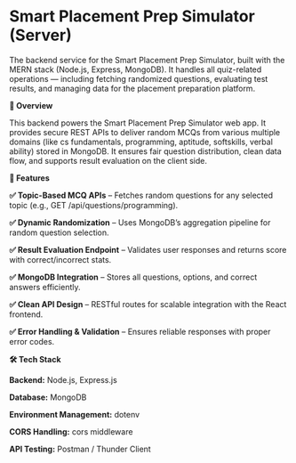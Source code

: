 # Smart Placement Prep Simulator (Server)

The backend service for the Smart Placement Prep Simulator, built with the MERN stack (Node.js, Express, MongoDB).
It handles all quiz-related operations — including fetching randomized questions, evaluating test results, and managing data for the placement preparation platform.


**📝 Overview**

This backend powers the Smart Placement Prep Simulator web app.
It provides secure REST APIs to deliver random MCQs from various multiple domains (like cs fundamentals, programming, aptitude, softskills, verbal ability) stored in MongoDB.
It ensures fair question distribution, clean data flow, and supports result evaluation on the client side.


**🚀 Features**

**✅ Topic-Based MCQ APIs** – Fetches random questions for any selected topic (e.g., GET /api/questions/programming).

**✅ Dynamic Randomization** – Uses MongoDB’s aggregation pipeline for random question selection.

**✅ Result Evaluation Endpoint** – Validates user responses and returns score with correct/incorrect stats.

**✅ MongoDB Integration** – Stores all questions, options, and correct answers efficiently.

**✅ Clean API Design** – RESTful routes for scalable integration with the React frontend.

**✅ Error Handling & Validation** – Ensures reliable responses with proper error codes.


**🛠️ Tech Stack**

**Backend:** Node.js, Express.js

**Database:** MongoDB

**Environment Management:** dotenv

**CORS Handling:** cors middleware

**API Testing:** Postman / Thunder Client
